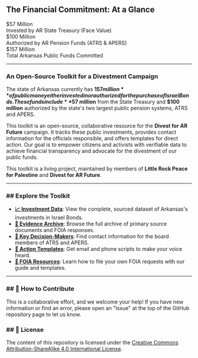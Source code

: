 ## The Financial Commitment: At a Glance

<div class="data-dashboard">
    <div class="kpi-group">
        <div class="kpi">
            <div class="kpi-value">$57 Million</div>
            <div class="kpi-label">Invested by AR State Treasury (Face Value)</div>
        </div>
        <div class="kpi">
            <div class="kpi-value">$100 Million</div>
            <div class="kpi-label">Authorized by AR Pension Funds (ATRS & APERS)</div>
        </div>
        <div class="kpi">
            <div class="kpi-value">$157 Million</div>
            <div class="kpi-label">Total Arkansas Public Funds Committed</div>
        </div>
    </div>
</div>

---

### An Open-Source Toolkit for a Divestment Campaign

The state of Arkansas currently has **$157 million** of public money either invested in or authorized for the purchase of Israel Bonds. These funds include **$57 million** from the State Treasury and **$100 million** authorized by the state's two largest public pension systems, ATRS and APERS.

This toolkit is an open-source, collaborative resource for the **Divest for AR Future** campaign. It tracks these public investments, provides contact information for the officials responsible, and offers templates for direct action. Our goal is to empower citizens and activists with verifiable data to achieve financial transparency and advocate for the divestment of our public funds.

This toolkit is a living project, maintained by members of **Little Rock Peace for Palestine** and **Divest for AR Future**.

---

### ## Explore the Toolkit

* **[📈 Investment Data](./investment-data/investments.csv)**: View the complete, sourced dataset of Arkansas's investments in Israel Bonds.
* **[📂 Evidence Archive](./source-documents/index.md)**: Browse the full archive of primary source documents and FOIA responses.
* **[🎯 Key Decision-Makers](./key-officials/index.md)**: Find contact information for the board members of ATRS and APERS.
* **[📣 Action Templates](./action-templates/index.md)**: Get email and phone scripts to make your voice heard.
* **[🔎 FOIA Resources](./foia-resources/index.md)**: Learn how to file your own FOIA requests with our guide and templates.

---

### ## 🤝 How to Contribute

This is a collaborative effort, and we welcome your help! If you have new information or find an error, please open an "Issue" at the top of the GitHub repository page to let us know.

### ## 📜 License

The content of this repository is licensed under the [Creative Commons Attribution-ShareAlike 4.0 International License](https://creativecommons.org/licenses/by-sa/4.0/).
